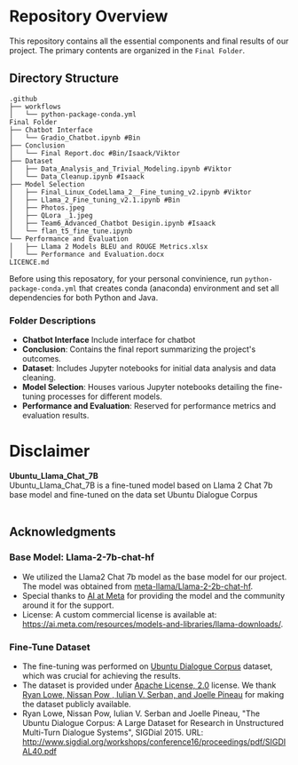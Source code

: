 # Repository Overview

This repository contains all the essential components and final results of our project. The primary contents are organized in the `Final Folder`.

## Directory Structure

```
.github
├── workflows
│   └── python-package-conda.yml
Final Folder
├── Chatbot Interface
│   └── Gradio_Chatbot.ipynb #Bin
├── Conclusion
│   └── Final Report.doc #Bin/Isaack/Viktor
├── Dataset
│   ├── Data_Analysis_and_Trivial_Modeling.ipynb #Viktor
│   └── Data_Cleanup.ipynb #Isaack
├── Model Selection
│   ├── Final_Linux_CodeLlama_2__Fine_tuning_v2.ipynb #Viktor
│   ├── Llama_2_Fine_tuning_v2.1.ipynb #Bin
│   ├── Photos.jpeg
│   ├── QLora _1.jpeg
│   ├── Team6_Advanced_Chatbot Desigin.ipynb #Isaack
│   └── flan_t5_fine_tune.ipynb
└── Performance and Evaluation
│   ├── Llama 2 Models BLEU and ROUGE Metrics.xlsx
│   └── Performance and Evaluation.docx
LICENCE.md
```
Before using this reposatory, for your personal convinience, run `python-package-conda.yml` that creates conda (anaconda) environment and set all dependencies for both Python and Java.
### Folder Descriptions
- **Chatbot Interface** Include interface for chatbot
- **Conclusion**: Contains the final report summarizing the project's outcomes.
- **Dataset**: Includes Jupyter notebooks for initial data analysis and data cleaning.
- **Model Selection**: Houses various Jupyter notebooks detailing the fine-tuning processes for different models.
- **Performance and Evaluation**: Reserved for performance metrics and evaluation results.

# Disclaimer
<b>Ubuntu_Llama_Chat_7B </b><br>
Ubuntu_Llama_Chat_7B is a fine-tuned model based on Llama 2 Chat 7b base model and fine-tuned on the data set Ubuntu Dialogue Corpus <br>
<br>

## Acknowledgments

### Base Model: Llama-2-7b-chat-hf
- We utilized the Llama2 Chat 7b model as the base model for our project. The model was obtained from [meta-llama/Llama-2-2b-chat-hf](https://huggingface.co/meta-llama/Llama-2-7b-chat-hf).
- Special thanks to [AI at Meta](https://ai.meta.com/llama/) for providing the model and the community around it for the support.
- License: A custom commercial license is available at: https://ai.meta.com/resources/models-and-libraries/llama-downloads/.

### Fine-Tune Dataset
- The fine-tuning was performed on [Ubuntu Dialogue Corpus](https://www.kaggle.com/datasets/rtatman/ubuntu-dialogue-corpus) dataset, which was crucial for achieving the results.
- The dataset is provided under [Apache License, 2.0](https://www.apache.org/licenses/LICENSE-2.0) license. We thank [Ryan Lowe, Nissan Pow , Iulian V. Serban, and Joelle Pineau](http://www.sigdial.org/workshops/conference16/proceedings/pdf/SIGDIAL40.pdf) for making the dataset publicly available.
- Ryan Lowe, Nissan Pow, Iulian V. Serban and Joelle Pineau, "The Ubuntu Dialogue Corpus: A Large Dataset for Research in Unstructured Multi-Turn Dialogue Systems", SIGDial 2015. URL: http://www.sigdial.org/workshops/conference16/proceedings/pdf/SIGDIAL40.pdf
